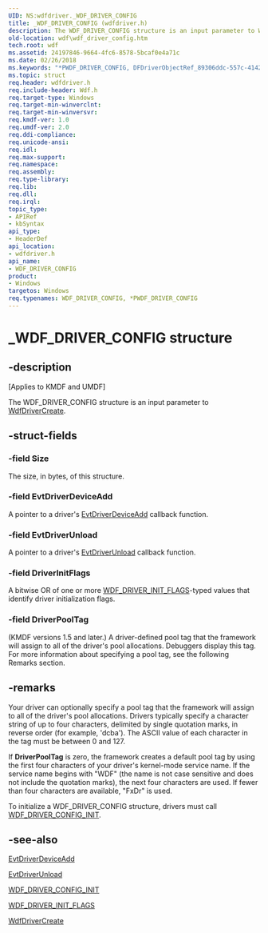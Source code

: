 ```yaml
---
UID: NS:wdfdriver._WDF_DRIVER_CONFIG
title: _WDF_DRIVER_CONFIG (wdfdriver.h)
description: The WDF_DRIVER_CONFIG structure is an input parameter to WdfDriverCreate.
old-location: wdf\wdf_driver_config.htm
tech.root: wdf
ms.assetid: 24197846-9664-4fc6-8578-5bcaf0e4a71c
ms.date: 02/26/2018
ms.keywords: "*PWDF_DRIVER_CONFIG, DFDriverObjectRef_89306ddc-557c-4142-a26b-a120acdffed6.xml, PWDF_DRIVER_CONFIG, PWDF_DRIVER_CONFIG structure pointer, WDF_DRIVER_CONFIG, WDF_DRIVER_CONFIG structure, _WDF_DRIVER_CONFIG, kmdf.wdf_driver_config, wdf.wdf_driver_config, wdfdriver/PWDF_DRIVER_CONFIG, wdfdriver/WDF_DRIVER_CONFIG"
ms.topic: struct
req.header: wdfdriver.h
req.include-header: Wdf.h
req.target-type: Windows
req.target-min-winverclnt: 
req.target-min-winversvr: 
req.kmdf-ver: 1.0
req.umdf-ver: 2.0
req.ddi-compliance: 
req.unicode-ansi: 
req.idl: 
req.max-support: 
req.namespace: 
req.assembly: 
req.type-library: 
req.lib: 
req.dll: 
req.irql: 
topic_type:
- APIRef
- kbSyntax
api_type:
- HeaderDef
api_location:
- wdfdriver.h
api_name:
- WDF_DRIVER_CONFIG
product:
- Windows
targetos: Windows
req.typenames: WDF_DRIVER_CONFIG, *PWDF_DRIVER_CONFIG
---
```


# _WDF_DRIVER_CONFIG structure


## -description


<p class="CCE_Message">[Applies to KMDF and UMDF]</p>

The WDF_DRIVER_CONFIG structure is an input parameter to <a href="https://msdn.microsoft.com/library/windows/hardware/ff547175">WdfDriverCreate</a>.


## -struct-fields




### -field Size

The size, in bytes, of this structure.


### -field EvtDriverDeviceAdd

A pointer to a driver's <a href="https://msdn.microsoft.com/b20db029-ee2c-4fb1-bd69-ccd2e37fdc9a">EvtDriverDeviceAdd</a> callback function.


### -field EvtDriverUnload

A pointer to a driver's <a href="https://msdn.microsoft.com/2a2ed215-1b62-4ff1-bea6-e38fafbcf7d0">EvtDriverUnload</a> callback function.


### -field DriverInitFlags

A bitwise OR of one or more <a href="https://msdn.microsoft.com/library/windows/hardware/ff551303">WDF_DRIVER_INIT_FLAGS</a>-typed values that identify driver initialization flags.


### -field DriverPoolTag

(KMDF versions 1.5 and later.) A driver-defined pool tag that the framework will assign to all of the driver's pool allocations. Debuggers display this tag. For more information about specifying a pool tag, see the following Remarks section.


## -remarks



Your driver can optionally specify a pool tag that the framework will assign to all of the driver's pool allocations. Drivers typically specify a character string of up to four characters, delimited by single quotation marks, in reverse order (for example, 'dcba'). The ASCII value of each character in the tag must be between 0 and 127.  

If <b>DriverPoolTag</b> is zero, the framework creates a default pool tag by using the first four characters of your driver's kernel-mode service name. If the service name begins with "WDF" (the name is not case sensitive and does not include the quotation marks), the next four characters are used. If fewer than four characters are available, "FxDr" is used. 

To initialize a WDF_DRIVER_CONFIG structure, drivers must call <a href="https://msdn.microsoft.com/library/windows/hardware/ff551302">WDF_DRIVER_CONFIG_INIT</a>.




## -see-also




<a href="https://msdn.microsoft.com/b20db029-ee2c-4fb1-bd69-ccd2e37fdc9a">EvtDriverDeviceAdd</a>



<a href="https://msdn.microsoft.com/2a2ed215-1b62-4ff1-bea6-e38fafbcf7d0">EvtDriverUnload</a>



<a href="https://msdn.microsoft.com/library/windows/hardware/ff551302">WDF_DRIVER_CONFIG_INIT</a>



<a href="https://msdn.microsoft.com/library/windows/hardware/ff551303">WDF_DRIVER_INIT_FLAGS</a>



<a href="https://msdn.microsoft.com/library/windows/hardware/ff547175">WdfDriverCreate</a>
 

 

